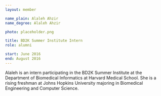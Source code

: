 ```yaml
---
layout: member

name_plain: Alaleh Ahzir
name_degree: Alaleh Ahzir

photo: placeholder.png

title: BD2K Summer Institute Intern
role: alumni

start: June 2016
end: August 2016
---
```

Alaleh is an intern participating in the BD2K Summer Institute at the Department of Biomedical Informatics at Harvard Medical School. She is a rising freshman at Johns Hopkins University majoring in Biomedical Engineering and Computer Science.
